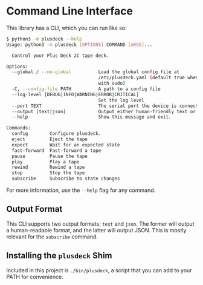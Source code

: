 # Command Line Interface

This library has a CLI, which you can run like so:

```sh
$ python3 -m plusdeck --help
Usage: python3 -m plusdeck [OPTIONS] COMMAND [ARGS]...

  Control your Plus Deck 2C tape deck.

Options:
  --global / --no-global          Load the global config file at
                                  /etc/plusdeck.yaml (default true when called
                                  with sudo)
  -C, --config-file PATH          A path to a config file
  --log-level [DEBUG|INFO|WARNING|ERROR|CRITICAL]
                                  Set the log level
  --port TEXT                     The serial port the device is connected to
  --output [text|json]            Output either human-friendly text or JSON
  --help                          Show this message and exit.

Commands:
  config        Configure plusdeck.
  eject         Eject the tape
  expect        Wait for an expected state
  fast-forward  Fast-forward a tape
  pause         Pause the tape
  play          Play a tape
  rewind        Rewind a tape
  stop          Stop the tape
  subscribe     Subscribe to state changes
```

For more information, use the `--help` flag for any command.

## Output Format

This CLI supports two output formats: `text` and `json`. The former will output a human-readable format, and the latter will output JSON. This is mostly relevant for the `subscribe` command.

## Installing the `plusdeck` Shim

Included in this project is `./bin/plusdeck`, a script that you can add to your PATH for convenience.
